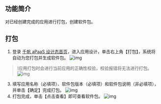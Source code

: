 ## 功能简介
对已经创建完成的应用进行打包，创建软件包。

## 打包
1. 登录 [千帆 aPaaS 设计态首页](https://apaas.cloud.tencent.com/)，进入应用设计，单击右上角【打包】，系统将自动为您打包并生成软件包。
![img](https://main.qcloudimg.com/raw/4ee8dadafac01b60eb4c5df5f4c43df7.png)        
>!应用打包时会进行当前应用的正确性校验，校验报错将无法进行打包。
![img](https://main.qcloudimg.com/raw/cbb4c1c42f1e6e0540a6cf6e1cb48b80.png)        

3. 填写应用名称（必填项）、软件包版本（必填项）和软件包说明（非必填项），并单击【确定】完成打包。
![img](https://main.qcloudimg.com/raw/c30b65fa5c625394411571120a79ac77.png)        
4. 打包完成，单击【点击查看】即可查看软件包。
![img](https://main.qcloudimg.com/raw/3119052fc98fc47b602d371aa019b612.png)        
